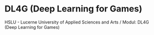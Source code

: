 # DL4G (Deep Learning for Games)
HSLU - Lucerne University of Applied Sciences and Arts / Modul: DL4G (Deep Learning for Games)
